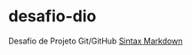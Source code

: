 # desafio-dio
Desafio de Projeto Git/GitHub
[Sintax Markdown](https://www.markdownguide.org/basic-syntax/)
